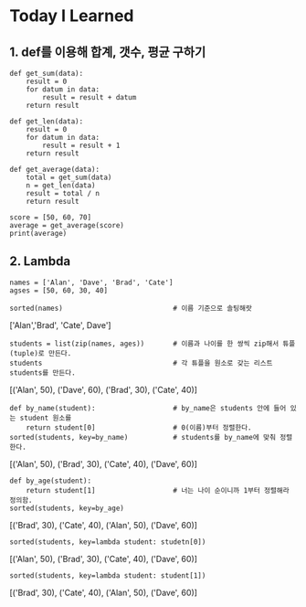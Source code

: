 # Today I Learned

## 1. def를 이용해 합계, 갯수, 평균 구하기

```
def get_sum(data):
    result = 0
    for datum in data:
        result = result + datum
    return result

def get_len(data):
    result = 0
    for datum in data:
        result = result + 1
    return result
    
def get_average(data):
    total = get_sum(data)
    n = get_len(data)
    result = total / n
    return result
    
score = [50, 60, 70]
average = get_average(score)
print(average)
```

## 2. Lambda


```
names = ['Alan', 'Dave', 'Brad', 'Cate']
agses = [50, 60, 30, 40]

sorted(names)                           # 이름 기준으로 솔팅해랏
```
['Alan','Brad', 'Cate', Dave']

```
students = list(zip(names, ages))       # 이름과 나이를 한 쌍씩 zip해서 튜플(tuple)로 만든다.
students                                # 각 튜플을 원소로 갖는 리스트 students를 만든다.
```
[('Alan', 50), ('Dave', 60), ('Brad', 30), ('Cate', 40)]

```
def by_name(student):                   # by_name은 students 안에 들어 있는 student 원소를 
    return student[0]                   # 0(이름)부터 정렬한다.
sorted(students, key=by_name)           # students를 by_name에 맞춰 정렬한다.
```
[('Alan', 50), ('Brad', 30), ('Cate', 40), ('Dave', 60)]

```
def by_age(student):                    
    return student[1]                   # 너는 나이 순이니까 1부터 정렬해라 정의함.
sorted(students, key=by_age)
```
[('Brad', 30), ('Cate', 40), ('Alan', 50), ('Dave', 60)]

```
sorted(students, key=lambda student: studetn[0])
```
[('Alan', 50), ('Brad', 30), ('Cate', 40), ('Dave', 60)]
 
```
sorted(students, key=lambda student: student[1])
```
[('Brad', 30), ('Cate', 40), ('Alan', 50), ('Dave', 60)]

